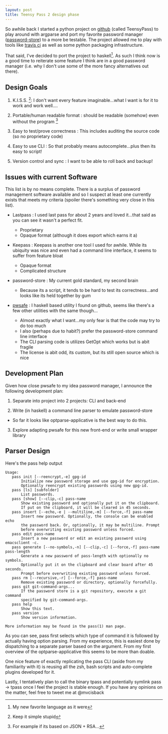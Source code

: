 ```yaml
---
layout: post
title: Teensy Pass 2 design phase
---
```


So awhile back I started a python project on [github](https://github.com/TeensyPass/teensycli) (called TeensyPass) to play around with argparse and port my favorite password manager ([password-store](http://www.zx2c4.com/projects/password-store/)) to a more be testable. The project allowed me to play with tools like [travis ci](travis-ci.org ) as well as some python packaging infrastructure.

That said, I've decided to port the project to haskell[^1]. As such I think now is a good time to reiterate some feature I think are in a good password manager (i.e. why I don't use some of the more fancy alternatives out there).

## Design Goals ##

1. K.I.S.S. [^2]: I don't want every feature imaginable...what I want is for it to work and work well....

2. Portable/human readable format : should be readable (somehow) even without the program [^3]

3. Easy to test/prove correctness : This includes auditing the source code (so no proprietary code)

4. Easy to use CLI : So that probably means autocomplete...plus then its easy to script!

5. Version control and sync : I want to be able to roll back and backup!

## Issues with current Software ##
This list is by no means complete. There is a surplus of password management software available and so I suspect at least one currently exists that meets my criteria (spoiler there's something very close in this list).

- Lastpass : I used last pass for about 2 years and loved it...that said as you can see it wasn't a perfect fit.
  - Proprietary
  - Opaque format (although it does export which earns it a)
  
- Keepass : Keepass is another one tool I used for awhile. While its ubiquity was nice and even had a command line interface, it seems to suffer from feature bloat
  - Opaque format
  - Complicated structure

- password-store : My current gold standard, my second brain
  - Because its a script, it tends to be hard to test its correctness...and looks like its held together by gum

- [pwsafe](https://github.com/sol/pwsafe) : I haskell based utility I found on github, seems like there's a few other utilities with the same though...
  - Almost exactly what I want...my only fear is that the code may try to do too much
  - I also (perhaps due to habit?) prefer the password-store command line interface
  - The CLI parsing code is  utilizes GetOpt which works but is abit fragile
  - The license is abit odd, its custom, but its still open source which is nice

## Development Plan ##

Given how close pwsafe to my idea password manager, I announce the following development plan:

1. Separate into project into 2 projects: CLI and back-end

2. Write (in haskell) a command line parser to emulate password-store
  - So far it looks like optparse-applicative is the best way to do this.

3. Explore adapting pwsafe for this new front-end or write small wrapper library

## Parser Design ##

Here's the pass help output

    Usage:
       pass init [--reencrypt,-e] gpg-id
           Initialize new password storage and use gpg-id for encryption.
           Optionally reencrypt existing passwords using new gpg-id.
       pass [ls] [subfolder]
           List passwords.
       pass [show] [--clip,-c] pass-name
           Show existing password and optionally put it on the clipboard.
           If put on the clipboard, it will be cleared in 45 seconds.
       pass insert [--echo,-e | --multiline,-m] [--force,-f] pass-name
           Insert new password. Optionally, the console can be enabled echo
           the password back. Or, optionally, it may be multiline. Prompt
           before overwriting existing password unless forced.
       pass edit pass-name
           Insert a new password or edit an existing password using emacsclient -c.
       pass generate [--no-symbols,-n] [--clip,-c] [--force,-f] pass-name pass-length
           Generate a new password of pass-length with optionally no symbols.
           Optionally put it on the clipboard and clear board after 45 seconds.
           Prompt before overwriting existing password unless forced.
       pass rm [--recursive,-r] [--force,-f] pass-name
           Remove existing password or directory, optionally forcefully.
       pass git git-command-args...
           If the password store is a git repository, execute a git command
           specified by git-command-args.
       pass help
           Show this text.
       pass version
           Show version information.
       
    More information may be found in the pass(1) man page.

As you can see, pass first selects which type of command it is followed by actually having option parsing. From my experience, this is easiest done by dispatching to a separate parser based on the argument. From my first overview of the optparse-applicative this seems to be more than doable.

One nice feature of exactly replicating the pass CLI (aside from my familiarity with it) is reusing all the zsh, bash scripts and auto-complete plugins developed for it.

Lastly, I tentatively plan to call the binary tpass and potentially symlink pass -> tpass once I feel the project is stable enough. If you have any opinions on the matter, feel free to tweet me at @mvcisback

[^1]: My new favorite language as it were

[^2]: Keep it simple stupid

[^3]: For example if its based on JSON + RSA... 
